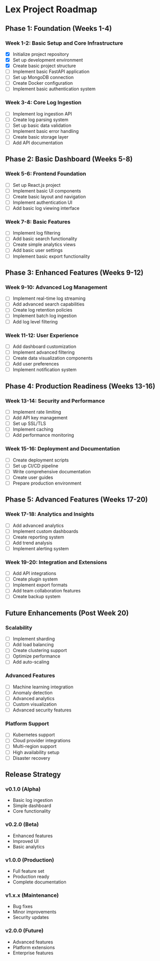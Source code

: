 # Lex Project Roadmap

## Phase 1: Foundation (Weeks 1-4)

### Week 1-2: Basic Setup and Core Infrastructure
- [x] Initialize project repository
- [x] Set up development environment
- [x] Create basic project structure
- [ ] Implement basic FastAPI application
- [ ] Set up MongoDB connection
- [ ] Create Docker configuration
- [ ] Implement basic authentication system

### Week 3-4: Core Log Ingestion
- [ ] Implement log ingestion API
- [ ] Create log parsing system
- [ ] Set up basic data validation
- [ ] Implement basic error handling
- [ ] Create basic storage layer
- [ ] Add API documentation

## Phase 2: Basic Dashboard (Weeks 5-8)

### Week 5-6: Frontend Foundation
- [ ] Set up React.js project
- [ ] Implement basic UI components
- [ ] Create basic layout and navigation
- [ ] Implement authentication UI
- [ ] Add basic log viewing interface

### Week 7-8: Basic Features
- [ ] Implement log filtering
- [ ] Add basic search functionality
- [ ] Create simple analytics views
- [ ] Add basic user settings
- [ ] Implement basic export functionality

## Phase 3: Enhanced Features (Weeks 9-12)

### Week 9-10: Advanced Log Management
- [ ] Implement real-time log streaming
- [ ] Add advanced search capabilities
- [ ] Create log retention policies
- [ ] Implement batch log ingestion
- [ ] Add log level filtering

### Week 11-12: User Experience
- [ ] Add dashboard customization
- [ ] Implement advanced filtering
- [ ] Create data visualization components
- [ ] Add user preferences
- [ ] Implement notification system

## Phase 4: Production Readiness (Weeks 13-16)

### Week 13-14: Security and Performance
- [ ] Implement rate limiting
- [ ] Add API key management
- [ ] Set up SSL/TLS
- [ ] Implement caching
- [ ] Add performance monitoring

### Week 15-16: Deployment and Documentation
- [ ] Create deployment scripts
- [ ] Set up CI/CD pipeline
- [ ] Write comprehensive documentation
- [ ] Create user guides
- [ ] Prepare production environment

## Phase 5: Advanced Features (Weeks 17-20)

### Week 17-18: Analytics and Insights
- [ ] Add advanced analytics
- [ ] Implement custom dashboards
- [ ] Create reporting system
- [ ] Add trend analysis
- [ ] Implement alerting system

### Week 19-20: Integration and Extensions
- [ ] Add API integrations
- [ ] Create plugin system
- [ ] Implement export formats
- [ ] Add team collaboration features
- [ ] Create backup system

## Future Enhancements (Post Week 20)

### Scalability
- [ ] Implement sharding
- [ ] Add load balancing
- [ ] Create clustering support
- [ ] Optimize performance
- [ ] Add auto-scaling

### Advanced Features
- [ ] Machine learning integration
- [ ] Anomaly detection
- [ ] Advanced analytics
- [ ] Custom visualization
- [ ] Advanced security features

### Platform Support
- [ ] Kubernetes support
- [ ] Cloud provider integrations
- [ ] Multi-region support
- [ ] High availability setup
- [ ] Disaster recovery

## Release Strategy

### v0.1.0 (Alpha)
- Basic log ingestion
- Simple dashboard
- Core functionality

### v0.2.0 (Beta)
- Enhanced features
- Improved UI
- Basic analytics

### v1.0.0 (Production)
- Full feature set
- Production ready
- Complete documentation

### v1.x.x (Maintenance)
- Bug fixes
- Minor improvements
- Security updates

### v2.0.0 (Future)
- Advanced features
- Platform extensions
- Enterprise features 